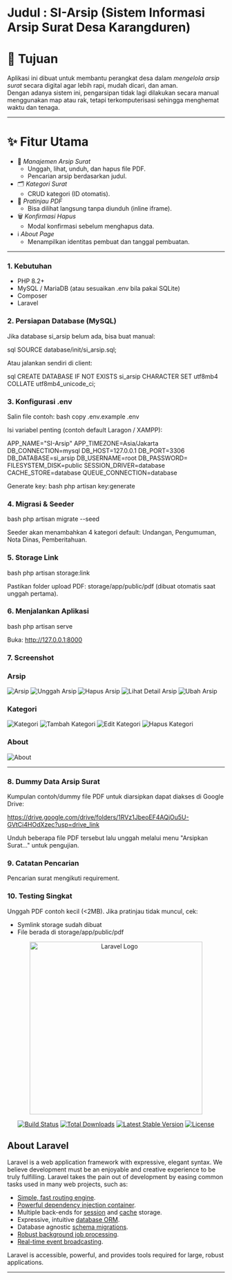 # Judul : SI-Arsip (Sistem Informasi Arsip Surat Desa Karangduren)

# 🎯 Tujuan
Aplikasi ini dibuat untuk membantu perangkat desa dalam *mengelola arsip surat* secara digital agar lebih rapi, mudah dicari, dan aman.  
Dengan adanya sistem ini, pengarsipan tidak lagi dilakukan secara manual menggunakan map atau rak, tetapi terkomputerisasi sehingga menghemat waktu dan tenaga.

---

# ✨ Fitur Utama
- 📂 *Manajemen Arsip Surat*
  - Unggah, lihat, unduh, dan hapus file PDF.
  - Pencarian arsip berdasarkan judul.
- 🗂 *Kategori Surat*
  - CRUD kategori (ID otomatis).
- 👀 *Pratinjau PDF*
  - Bisa dilihat langsung tanpa diunduh (inline iframe).
- 🗑 *Konfirmasi Hapus*
  - Modal konfirmasi sebelum menghapus data.
- ℹ *About Page*
  - Menampilkan identitas pembuat dan tanggal pembuatan.

---

### 1. Kebutuhan
* PHP 8.2+
* MySQL / MariaDB (atau sesuaikan .env bila pakai SQLite)
* Composer
* Laravel

### 2. Persiapan Database (MySQL)
Jika database si_arsip belum ada, bisa buat manual:

sql
SOURCE database/init/si_arsip.sql;


Atau jalankan sendiri di client:

sql
CREATE DATABASE IF NOT EXISTS si_arsip CHARACTER SET utf8mb4 COLLATE utf8mb4_unicode_ci;


### 3. Konfigurasi .env
Salin file contoh:
bash
copy .env.example .env

Isi variabel penting (contoh default Laragon / XAMPP):

APP_NAME="SI-Arsip"
APP_TIMEZONE=Asia/Jakarta
DB_CONNECTION=mysql
DB_HOST=127.0.0.1
DB_PORT=3306
DB_DATABASE=si_arsip
DB_USERNAME=root
DB_PASSWORD=
FILESYSTEM_DISK=public
SESSION_DRIVER=database
CACHE_STORE=database
QUEUE_CONNECTION=database


Generate key:
bash
php artisan key:generate


### 4. Migrasi & Seeder
bash
php artisan migrate --seed

Seeder akan menambahkan 4 kategori default: Undangan, Pengumuman, Nota Dinas, Pemberitahuan.

### 5. Storage Link
bash
php artisan storage:link

Pastikan folder upload PDF: storage/app/public/pdf (dibuat otomatis saat unggah pertama).

### 6. Menjalankan Aplikasi
bash
php artisan serve

Buka: http://127.0.0.1:8000


### 7. Screenshot

### Arsip
![Arsip](screenshot/Arsip-index.png)
![Unggah Arsip](screenshot/Arsip-Unggah.png)
![Hapus Arsip](screenshot/Arsip-hapus.png)
![Lihat Detail Arsip](screenshot/Arsip-lihat.png)
![Ubah Arsip](screenshot/Arsip-ubah.png)

### Kategori
![Kategori](screenshot/Category-index.png)
![Tambah Kategori](screenshot/Category-create.png)
![Edit Kategori](screenshot/Category-edit.png)
![Hapus Kategori](screenshot/Category-hapus.png)

### About
![About](screenshot/About.png)


---

### 8. Dummy Data Arsip Surat
Kumpulan contoh/dummy file PDF untuk diarsipkan dapat diakses di Google Drive:

https://drive.google.com/drive/folders/1RVz1JbeoEF4AQjOu5U-GVtCi4HOdXzec?usp=drive_link

Unduh beberapa file PDF tersebut lalu unggah melalui menu "Arsipkan Surat..." untuk pengujian.

### 9. Catatan Pencarian
Pencarian surat mengikuti requirement.

### 10. Testing Singkat
Unggah PDF contoh kecil (<2MB). Jika pratinjau tidak muncul, cek:
* Symlink storage sudah dibuat
* File berada di storage/app/public/pdf

<p align="center"><a href="https://laravel.com" target="_blank"><img src="https://raw.githubusercontent.com/laravel/art/master/logo-lockup/5%20SVG/2%20CMYK/1%20Full%20Color/laravel-logolockup-cmyk-red.svg" width="400" alt="Laravel Logo"></a></p>

<p align="center">
<a href="https://github.com/laravel/framework/actions"><img src="https://github.com/laravel/framework/workflows/tests/badge.svg" alt="Build Status"></a>
<a href="https://packagist.org/packages/laravel/framework"><img src="https://img.shields.io/packagist/dt/laravel/framework" alt="Total Downloads"></a>
<a href="https://packagist.org/packages/laravel/framework"><img src="https://img.shields.io/packagist/v/laravel/framework" alt="Latest Stable Version"></a>
<a href="https://packagist.org/packages/laravel/framework"><img src="https://img.shields.io/packagist/l/laravel/framework" alt="License"></a>
</p>

## About Laravel

Laravel is a web application framework with expressive, elegant syntax. We believe development must be an enjoyable and creative experience to be truly fulfilling. Laravel takes the pain out of development by easing common tasks used in many web projects, such as:

- [Simple, fast routing engine](https://laravel.com/docs/routing).
- [Powerful dependency injection container](https://laravel.com/docs/container).
- Multiple back-ends for [session](https://laravel.com/docs/session) and [cache](https://laravel.com/docs/cache) storage.
- Expressive, intuitive [database ORM](https://laravel.com/docs/eloquent).
- Database agnostic [schema migrations](https://laravel.com/docs/migrations).
- [Robust background job processing](https://laravel.com/docs/queues).
- [Real-time event broadcasting](https://laravel.com/docs/broadcasting).

Laravel is accessible, powerful, and provides tools required for large, robust applications.

---
